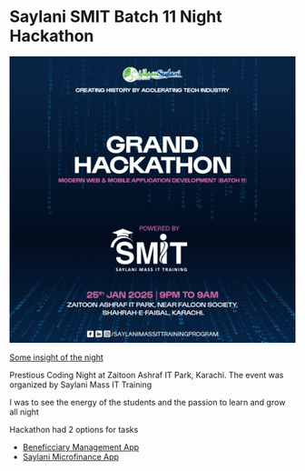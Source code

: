 # Saylani SMIT Batch 11 Night Hackathon

![task figma image](./cover.jpg)

[Some insight of the night](https://fb.watch/xnyP7xxY_g)

Prestious Coding Night at Zaitoon Ashraf IT Park, Karachi. The event was organized by Saylani Mass IT Training

I was to see the energy of the students and the passion to learn and grow all night

Hackathon had 2 options for tasks

- [Beneficciary Management App](./Beneficciary-management-app.pdf)
- [Saylani Microfinance App](./Saylani-Microfinance-App.pdf)
